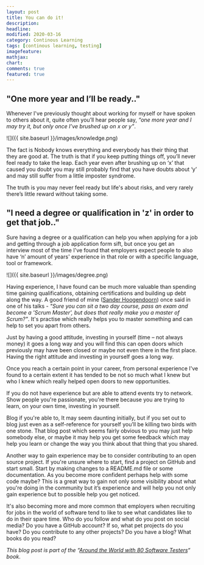 ```yaml
---
layout: post
title: You can do it!
description: 
headline: 
modified: 2020-03-16
category: Continous Learning
tags: [continous learning, testing]
imagefeature: 
mathjax: 
chart: 
comments: true
featured: true
---
```


## "One more year and I’ll be ready.."

Whenever I've previously thought about working for myself or have spoken to others about it, quite often you’ll hear people say, *“one more year and I may try it, but only once I’ve brushed up on x or y”*.  

![]({{ site.baseurl }}/images/knowledge.png)

The fact is Nobody knows everything and everybody has their thing that they are good at. The truth is that if you keep putting things off, you’ll never feel ready to take the leap. Each year even after brushing up on ‘x’ that caused you doubt you may still probably find that you have doubts about ‘y’ and may still suffer from a little imposter syndrome. 

The truth is you may never feel ready but life's about risks, and very rarely there’s little reward without taking some.

## "I need a degree or qualification in 'z' in order to get that job.."

Sure having a degree or a qualification can help you when applying for a job and getting through a job application form sift, but once you get an interview most of the time I've found that employers expect people to also have ‘n’ amount of years' experience in that role or with a specific language, tool or framework. 

![]({{ site.baseurl }}/images/degree.png)

Having experience, I have found can be much more valuable than spending time gaining qualifications, obtaining certifications and building up debt along the way. A good friend of mine ([Sander Hoogendoorn](https://twitter.com/aahoogendoorn)) once said in one of his talks - *"Sure you can sit a two day course, pass an exam and become a 'Scrum Master', but does that really make you a master of Scrum?"*. It's practise which really helps you to master something and can help to set you apart from others.

Just by having a good attitude, investing in yourself (time – not always money) it goes a long way and you will find this can open doors which previously may have been closed or maybe not even there in the first place. Having the right attitude and investing in yourself goes a long way.  

Once you reach a certain point in your career, from personal experience I've found to a certain extent it has tended to be not so much what I knew but who I knew which really helped open doors to new opportunities. 

If you do not have experience but are able to attend events try to network. Show people you're passionate, you're there because you are trying to learn, on your own time, investing in yourself.

Blog if you're able to, It may seem daunting initially, but if you set out to blog just even as a self-reference for yourself you’ll be killing two birds with one stone. That blog post which seems fairly obvious to you may just help somebody else, or maybe it may help you get some feedback which may help you learn or change the way you think about that thing that you shared. 

Another way to gain experience may be to consider contributing to an open source project. If you're unsure where to start, find a project on GitHub and start small. Start by making changes to a README.md file or some documentation. As you become more confident perhaps help with some code maybe? This is a great way to gain not only some visibility about what you're doing in the community but it’s experience and will help you not only gain experience but to possible help you get noticed. 

It's also becoming more and more common that employers when recruiting for jobs in the world of software tend to like to see what candidates like to do in their spare time. Who do you follow and what do you post on social media? Do you have a GitHub account? If so, what pet projects do you have? Do you contribute to any other projects? Do you have a blog? What books do you read?

*This blog post is part of the “[Around the World with 80 Software Testers](https://leanpub.com/AroundTheWorldWith80SoftwareTesters)“ book*.